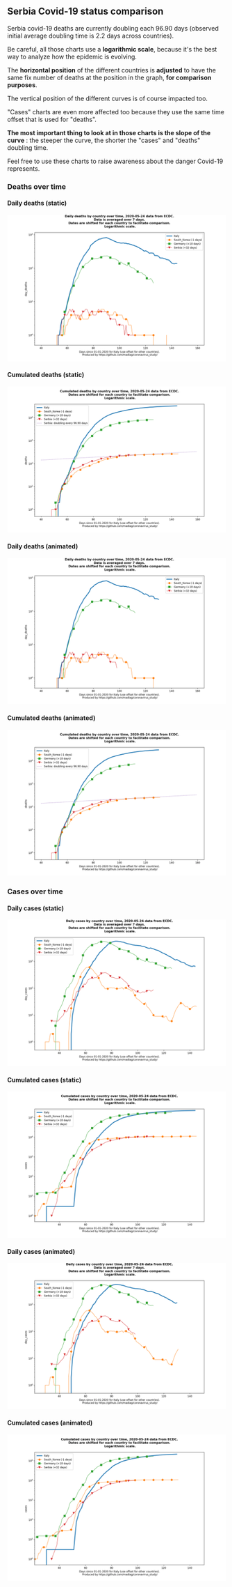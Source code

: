 ## Serbia Covid-19 status comparison 

Serbia covid-19 deaths are currently doubling each 96.90 days (observed initial average doubling time is 2.2 days across countries).



Be careful, all those charts use a **logarithmic scale**, because it's the best way to analyze how the epidemic is evolving.
 
The **horizontal position** of the different countries is **adjusted** to have the same fix number of deaths at the position in the graph, **for comparison purposes**.

The vertical position of the different curves is of course impacted too.

"Cases" charts are even more affected too because they use the same time offset that is used for "deaths".

**The most important thing to look at in those charts is the slope of the curve** : the steeper the curve, the shorter the "cases" and "deaths" doubling time.

Feel free to use these charts to raise awareness about the danger Covid-19 represents. 


 
### Deaths over time
 
#### Daily deaths (static)
![Serbia covid-19 daily deaths static chart](https://raw.githubusercontent.com/madlag/coronavirus_study/master/notebooks/graphs/2020-05-24/countries/Serbia/2020-05-24_Serbia_day_deaths.png "Serbia covid-19 day_deaths static chart")   
 
#### Cumulated deaths (static)
![Serbia covid-19 cumulated deaths static chart](https://raw.githubusercontent.com/madlag/coronavirus_study/master/notebooks/graphs/2020-05-24/countries/Serbia/2020-05-24_Serbia_deaths.png "Serbia covid-19 deaths static chart")   
 
#### Daily deaths (animated)
![Serbia covid-19 daily deaths animated chart](https://raw.githubusercontent.com/madlag/coronavirus_study/master/notebooks/graphs/2020-05-24/countries/Serbia/2020-05-24_Serbia_day_deaths.gif "Serbia covid-19 day_deaths animated chart")   
 
#### Cumulated deaths (animated)
![Serbia covid-19 cumulated deaths animated chart](https://raw.githubusercontent.com/madlag/coronavirus_study/master/notebooks/graphs/2020-05-24/countries/Serbia/2020-05-24_Serbia_deaths.gif "Serbia covid-19 deaths animated chart")   

 
### Cases over time
 
#### Daily cases (static)
![Serbia covid-19 daily cases static chart](https://raw.githubusercontent.com/madlag/coronavirus_study/master/notebooks/graphs/2020-05-24/countries/Serbia/2020-05-24_Serbia_day_cases.png "Serbia covid-19 day_cases static chart")   
 
#### Cumulated cases (static)
![Serbia covid-19 cumulated cases static chart](https://raw.githubusercontent.com/madlag/coronavirus_study/master/notebooks/graphs/2020-05-24/countries/Serbia/2020-05-24_Serbia_cases.png "Serbia covid-19 cases static chart")   
 
#### Daily cases (animated)
![Serbia covid-19 daily cases animated chart](https://raw.githubusercontent.com/madlag/coronavirus_study/master/notebooks/graphs/2020-05-24/countries/Serbia/2020-05-24_Serbia_day_cases.gif "Serbia covid-19 day_cases animated chart")   
 
#### Cumulated cases (animated)
![Serbia covid-19 cumulated cases animated chart](https://raw.githubusercontent.com/madlag/coronavirus_study/master/notebooks/graphs/2020-05-24/countries/Serbia/2020-05-24_Serbia_cases.gif "Serbia covid-19 cases animated chart")   

